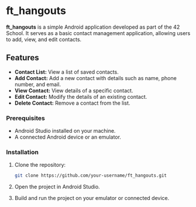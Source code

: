 # ft_hangouts

**ft_hangouts** is a simple Android application developed as part of the 42 School. It serves as a basic contact management application, allowing users to add, view, and edit contacts.

## Features

- **Contact List:** View a list of saved contacts.
- **Add Contact:** Add a new contact with details such as name, phone number, and email.
- **View Contact:** View details of a specific contact.
- **Edit Contact:** Modify the details of an existing contact.
- **Delete Contact:** Remove a contact from the list.

### Prerequisites

- Android Studio installed on your machine.
- A connected Android device or an emulator.

### Installation

1. Clone the repository:

    ```bash
    git clone https://github.com/your-username/ft_hangouts.git
    ```

2. Open the project in Android Studio.

3. Build and run the project on your emulator or connected device.
